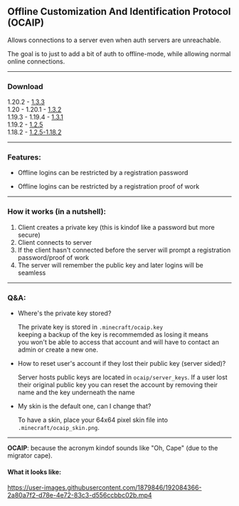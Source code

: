 ## Offline Customization And Identification Protocol (OCAIP)

Allows connections to a server even when auth servers are unreachable.

The goal is to just to add a bit of auth to offline-mode, while allowing normal online connections.


____________________________________________________

### Download

1.20.2 - [1.3.3](https://github.com/SFort/MC-OCAIP/releases/tag/r1.3.3)  
1.20   - 1.20.1 - [1.3.2](https://github.com/SFort/MC-OCAIP/releases/tag/r1.3.2)  
1.19.3 - 1.19.4 - [1.3.1](https://github.com/SFort/MC-OCAIP/releases/tag/r1.3.1)  
1.19.2 - [1.2.5](https://github.com/SFort/MC-OCAIP/releases/tag/r1.2.5)  
1.18.2 - [1.2.5-1.18.2](https://github.com/SFort/MC-OCAIP/releases/tag/r1.2.5)

____________________________________________________

### Features: 
- Offline logins can be restricted by a registration password  

- Offline logins can be restricted by a registration proof of work  

____________________________________________________

### How it works (in a nutshell):  
1. Client creates a private key (this is kindof like a password but more secure)
2. Client connects to server
3. If the client hasn't connected before the server will prompt a registration password/proof of work
4. The server will remember the public key and later logins will be seamless


____________________________________________________

### Q&A:
- Where's the private key stored?

  The private key is stored in `.minecraft/ocaip.key`  
keeping a backup of the key is recommemded as losing it means  
you won't be able to access that account and will have to contact an admin or create a new one.

- How to reset user's account if they lost their public key (server sided)?

  Server hosts public keys are located in `ocaip/server_keys`. If a user lost their original
public key you can reset the account by removing their name and the key underneath the name

- My skin is the default one, can I change that?

  To have a skin, place your 64x64 pixel skin file into `.minecraft/ocaip_skin.png`.  

____________________________________________________

**OCAIP**: because the acronym kindof sounds like "Oh, Cape" (due to the migrator cape).  

#### What it looks like:

https://user-images.githubusercontent.com/1879846/192084366-2a80a7f2-d78e-4e72-83c3-d556ccbbc02b.mp4

